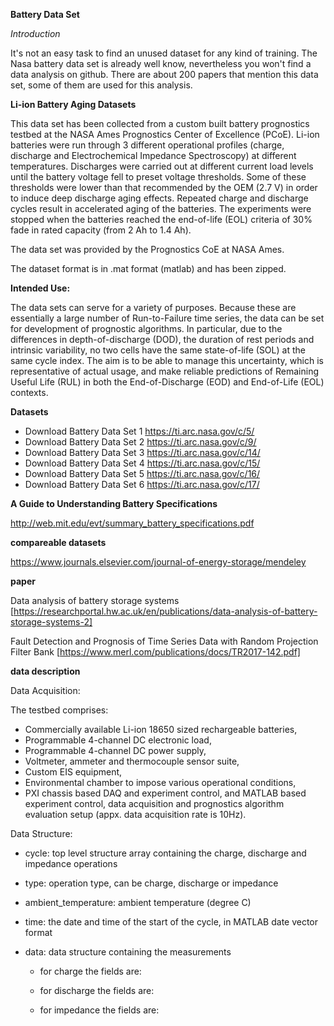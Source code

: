 __Battery Data Set__

*Introduction*

It's not an easy task to find an unused dataset for any kind of training. The Nasa battery data set is already well know, nevertheless you won't find a data analysis on github. There are about 200 papers that mention this data set, some of them are used for this analysis.


__Li-ion Battery Aging Datasets__

   

This data set has been collected from a custom built battery prognostics testbed at the NASA Ames Prognostics Center of Excellence (PCoE). Li-ion batteries were run through 3 different operational profiles (charge, discharge and Electrochemical Impedance Spectroscopy) at different temperatures. Discharges were carried out at different current load levels until the battery voltage fell to preset voltage thresholds. Some of these thresholds were lower than that recommended by the OEM (2.7 V) in order to induce deep discharge aging effects. Repeated charge and discharge cycles result in accelerated aging of the batteries. The experiments were stopped when the batteries reached the end-of-life (EOL) criteria of 30% fade in rated capacity (from 2 Ah to 1.4 Ah).

The data set was provided by the Prognostics CoE at NASA Ames.  
  
The dataset format is in .mat format (matlab) and has been zipped.  

**Intended Use:**

The data sets can serve for a variety of purposes. Because these are essentially a large number of Run-to-Failure time series, the data can be set for development of prognostic algorithms. In particular, due to the differences in depth-of-discharge (DOD), the duration of rest periods and intrinsic variability, no two cells have the same state-of-life (SOL) at the same cycle index. The aim is to be able to manage this uncertainty, which is representative of actual usage, and make reliable predictions of Remaining Useful Life (RUL) in both the End-of-Discharge (EOD) and End-of-Life (EOL) contexts.
  
__Datasets__
  
-  Download Battery Data Set 1   https://ti.arc.nasa.gov/c/5/  
-  Download Battery Data Set 2   https://ti.arc.nasa.gov/c/9/  
-  Download Battery Data Set 3   https://ti.arc.nasa.gov/c/14/  
-  Download Battery Data Set 4   https://ti.arc.nasa.gov/c/15/  
-  Download Battery Data Set 5   https://ti.arc.nasa.gov/c/16/  
-  Download Battery Data Set 6   https://ti.arc.nasa.gov/c/17/  
  
__A Guide to Understanding Battery Specifications__
  
http://web.mit.edu/evt/summary_battery_specifications.pdf

__compareable datasets__

https://www.journals.elsevier.com/journal-of-energy-storage/mendeley

__paper__

Data analysis of battery storage systems [https://researchportal.hw.ac.uk/en/publications/data-analysis-of-battery-storage-systems-2]

Fault Detection and Prognosis of Time Series Data with Random Projection Filter Bank [https://www.merl.com/publications/docs/TR2017-142.pdf]

  
__data description__
  
Data Acquisition:
  
The testbed comprises:
  
* Commercially available Li-ion 18650 sized rechargeable batteries,  
* Programmable 4-channel DC electronic load,  
* Programmable 4-channel DC power supply,  
* Voltmeter, ammeter and thermocouple sensor suite,  
* Custom EIS equipment,  
* Environmental chamber to impose various operational conditions,  
* PXI chassis based DAQ and experiment control, and MATLAB based experiment control, data acquisition and prognostics algorithm evaluation setup (appx. data acquisition rate is 10Hz).  
  
Data Structure:  
  
-  cycle: top level structure array containing the charge, discharge and impedance operations  
  
-  type: operation  type, can be charge, discharge or impedance  
  
-  ambient_temperature: ambient temperature (degree C)  
  
-  time: the date and time of the start of the cycle, in MATLAB  date vector format    
   
   
-  data: data structure containing the measurements  
   
   -  for charge the fields are:  
     
   -  for discharge the fields are:
   
   -  for impedance the fields are:

 






